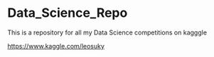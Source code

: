 # Data_Science_Repo
This is a repository for all my Data Science competitions on kagggle

https://www.kaggle.com/leosuky
